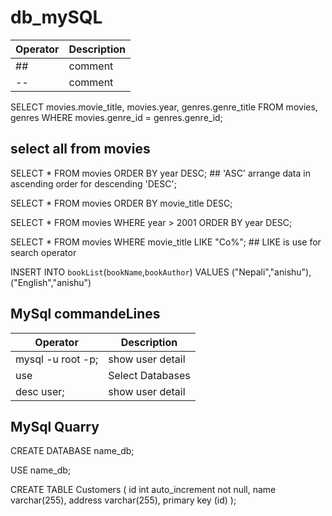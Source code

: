 # db_mySQL

| Operator | Description |
| --- | --- |
| ## | comment |
| -- | comment |

SELECT movies.movie_title, movies.year, genres.genre_title FROM movies, genres
WHERE movies.genre_id = genres.genre_id;

## select all from movies
SELECT * FROM movies ORDER BY year DESC; ## 'ASC' arrange data in ascending order for descending 'DESC';

SELECT * FROM movies ORDER BY movie_title DESC;

SELECT *  FROM movies WHERE year > 2001 ORDER BY year DESC;

SELECT * FROM movies WHERE movie_title LIKE "Co%";  ## LIKE is use for search operator


INSERT INTO `bookList`(`bookName`,`bookAuthor`) VALUES ("Nepali","anishu"),("English","anishu")

## MySql commandeLines



| Operator | Description |
| --- | --- |
| mysql -u root -p; | show user detail |
| use <databaseName> |Select Databases |
| desc user; | show user detail |


## MySql Quarry

CREATE DATABASE name_db;

USE name_db;

CREATE TABLE Customers (
    id int auto_increment not null,
    name varchar(255),
    address varchar(255),
    primary key (id)
);
